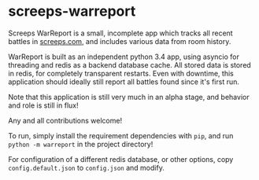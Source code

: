 screeps-warreport
=================

Screeps WarReport is a small, incomplete app which tracks all recent battles in [screeps.com](https://screeps.com), and
includes various data from room history.

WarReport is built as an independent python 3.4 app, using asyncio for threading and redis as a backend database cache.
All stored data is stored in redis, for completely transparent restarts. Even with downtime, this application should
ideally still report all battles found since it's first run.

Note that this application is still very much in an alpha stage, and behavior and role is still in flux!

Any and all contributions welcome!

To run, simply install the requirement dependencies with `pip`, and run `python -m warreport` in the project directory!

For configuration of a different redis database, or other options, copy `config.default.json` to `config.json` and
modify.
